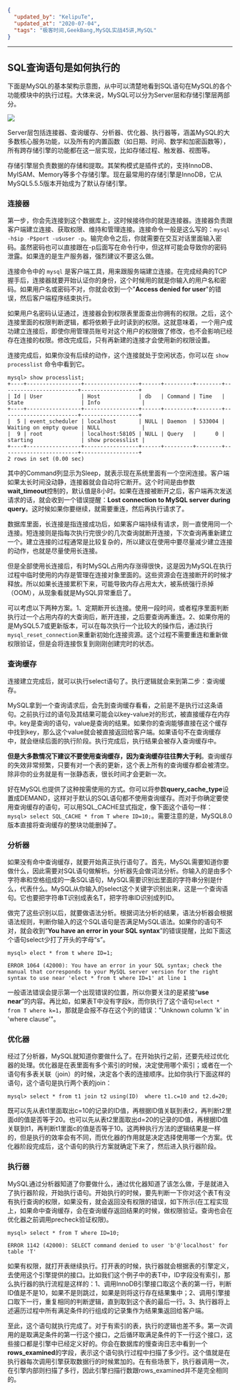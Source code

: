 ```json
{
  "updated_by": "KelipuTe",
  "updated_at": "2020-07-04",
  "tags": "极客时间,GeekBang,MySQL实战45讲,MySQL"
}
```

---

## SQL查询语句是如何执行的

下面是MySQL的基本架构示意图，从中可以清楚地看到SQL语句在MySQL的各个功能模块中的执行过程。大体来说，MySQL可以分为Server层和存储引擎层两部分。

![](E:\Workspace\KTKnowledgeBase\Image\GeekBang\MySQLShiZhan\ChaXunYuJu_img01.png)

Server层包括连接器、查询缓存、分析器、优化器、执行器等，涵盖MySQL的大多数核心服务功能，以及所有的内置函数（如日期、时间、数学和加密函数等），所有跨存储引擎的功能都在这一层实现，比如存储过程、触发器、视图等。

存储引擎层负责数据的存储和提取。其架构模式是插件式的，支持InnoDB、MyISAM、Memory等多个存储引擎。现在最常用的存储引擎是InnoDB，它从MySQL5.5.5版本开始成为了默认存储引擎。

### 连接器

第一步，你会先连接到这个数据库上，这时候接待你的就是连接器。连接器负责跟客户端建立连接、获取权限、维持和管理连接。连接命令一般是这么写的：`mysql -h$ip -P$port -u$user -p`。输完命令之后，你就需要在交互对话里面输入密码。虽然密码也可以直接跟在-p后面写在命令行中，但这样可能会导致你的密码泄露。如果连的是生产服务器，强烈建议不要这么做。

连接命令中的 `mysql` 是客户端工具，用来跟服务端建立连接。在完成经典的TCP握手后，连接器就要开始认证你的身份，这个时候用的就是你输入的用户名和密码。如果用户名或密码不对，你就会收到一个"**Access denied for user**"的错误，然后客户端程序结束执行。

如果用户名密码认证通过，连接器会到权限表里面查出你拥有的权限。之后，这个连接里面的权限判断逻辑，都将依赖于此时读到的权限。这就意味着，一个用户成功建立连接后，即使你用管理员账号对这个用户的权限做了修改，也不会影响已经存在连接的权限。修改完成后，只有再新建的连接才会使用新的权限设置。

连接完成后，如果你没有后续的动作，这个连接就处于空闲状态，你可以在 `show processlist` 命令中看到它。

```mysql
mysql> show processlist;
+----+-----------------+-----------------+------+---------+--------+------------------------+------------------+
| Id | User            | Host            | db   | Command | Time   | State                  | Info             |
+----+-----------------+-----------------+------+---------+--------+------------------------+------------------+
|  5 | event_scheduler | localhost       | NULL | Daemon  | 533004 | Waiting on empty queue | NULL             |
|  9 | root            | localhost:58105 | NULL | Query   |      0 | starting               | show processlist |
+----+-----------------+-----------------+------+---------+--------+------------------------+------------------+
2 rows in set (0.00 sec)
```

其中的Command列显示为Sleep，就表示现在系统里面有一个空闲连接。客户端如果太长时间没动静，连接器就会自动将它断开。这个时间是由参数**wait_timeout**控制的，默认值是8小时。如果在连接被断开之后，客户端再次发送请求的话，就会收到一个错误提醒：**Lost connection to MySQL server during query**。这时候如果你要继续，就需要重连，然后再执行请求了。

数据库里面，长连接是指连接成功后，如果客户端持续有请求，则一直使用同一个连接。短连接则是指每次执行完很少的几次查询就断开连接，下次查询再重新建立一个。建立连接的过程通常是比较复杂的，所以建议在使用中要尽量减少建立连接的动作，也就是尽量使用长连接。

但是全部使用长连接后，有时MySQL占用内存涨得很快，这是因为MySQL在执行过程中临时使用的内存是管理在连接对象里面的。这些资源会在连接断开的时候才释放。所以如果长连接累积下来，可能导致内存占用太大，被系统强行杀掉（OOM），从现象看就是MySQL异常重启了。

可以考虑以下两种方案。1、定期断开长连接。使用一段时间，或者程序里面判断执行过一个占用内存的大查询后，断开连接，之后要查询再重连。2、如果你用的是MySQL5.7或更新版本，可以在每次执行一个比较大的操作后，通过执行`mysql_reset_connection`来重新初始化连接资源。这个过程不需要重连和重新做权限验证，但是会将连接恢复到刚刚创建完时的状态。

### 查询缓存

连接建立完成后，就可以执行select语句了。执行逻辑就会来到第二步：查询缓存。

MySQL拿到一个查询请求后，会先到查询缓存看看，之前是不是执行过这条语句。之前执行过的语句及其结果可能会以key-value对的形式，被直接缓存在内存中。key是查询的语句，value是查询的结果。如果你的查询能够直接在这个缓存中找到key，那么这个value就会被直接返回给客户端。如果语句不在查询缓存中，就会继续后面的执行阶段。执行完成后，执行结果会被存入查询缓存中。

**但是大多数情况下建议不要使用查询缓存，因为查询缓存往往弊大于利**。查询缓存的失效非常频繁，只要有对一个表的更新，这个表上所有的查询缓存都会被清空。除非你的业务就是有一张静态表，很长时间才会更新一次。

好在MySQL也提供了这种按需使用的方式。你可以将参数**query_cache_type**设置成DEMAND，这样对于默认的SQL语句都不使用查询缓存。而对于你确定要使用查询缓存的语句，可以用SQL_CACHE显式指定，像下面这个语句一样： `mysql> select SQL_CACHE * from T where ID=10;`。需要注意的是，MySQL8.0版本直接将查询缓存的整块功能删掉了。

### 分析器

如果没有命中查询缓存，就要开始真正执行语句了。首先，MySQL需要知道你要做什么，因此需要对SQL语句做解析。分析器先会做词法分析。你输入的是由多个字符串和空格组成的一条SQL语句，MySQL需要识别出里面的字符串分别是什么，代表什么。MySQL从你输入的select这个关键字识别出来，这是一个查询语句。它也要把字符串T识别成表名T，把字符串ID识别成列ID。

做完了这些识别以后，就要做语法分析。根据词法分析的结果，语法分析器会根据语法规则，判断你输入的这个SQL语句是否满足MySQL语法。如果你的语句不对，就会收到“**You have an error in your SQL syntax**”的错误提醒，比如下面这个语句select少打了开头的字母“s”。

```mysql
mysql> elect * from t where ID=1;

ERROR 1064 (42000): You have an error in your SQL syntax; check the manual that corresponds to your MySQL server version for the right syntax to use near 'elect * from t where ID=1' at line 1
```

一般语法错误会提示第一个出现错误的位置，所以你要关注的是紧接“**use near**”的内容。再比如，如果表T中没有字段k，而你执行了这个语句`select * from T where k=1`，那就是会报不存在这个列的错误："Unknown column 'k' in 'where clause'"。

### 优化器

经过了分析器，MySQL就知道你要做什么了。在开始执行之前，还要先经过优化器的处理。优化器是在表里面有多个索引的时候，决定使用哪个索引；或者在一个语句有多表关联（join）的时候，决定各个表的连接顺序。比如你执行下面这样的语句，这个语句是执行两个表的join：

```mysql
mysql> select * from t1 join t2 using(ID)  where t1.c=10 and t2.d=20;
```

既可以先从表t1里面取出c=10的记录的ID值，再根据ID值关联到表t2，再判断t2里面d的值是否等于20。也可以先从表t2里面取出d=20的记录的ID值，再根据ID值关联到t1，再判断t1里面c的值是否等于10。这两种执行方法的逻辑结果是一样的，但是执行的效率会有不同，而优化器的作用就是决定选择使用哪一个方案。优化器阶段完成后，这个语句的执行方案就确定下来了，然后进入执行器阶段。

### 执行器

MySQL通过分析器知道了你要做什么，通过优化器知道了该怎么做，于是就进入了执行器阶段，开始执行语句。开始执行的时候，要先判断一下你对这个表T有没有执行查询的权限，如果没有，就会返回没有权限的错误，如下所示(在工程实现上，如果命中查询缓存，会在查询缓存返回结果的时候，做权限验证。查询也会在优化器之前调用precheck验证权限)。

```mysql
mysql> select * from T where ID=10;

ERROR 1142 (42000): SELECT command denied to user 'b'@'localhost' for table 'T'
```

如果有权限，就打开表继续执行。打开表的时候，执行器就会根据表的引擎定义，去使用这个引擎提供的接口。比如我们这个例子中的表T中，ID字段没有索引，那么执行器的执行流程是这样的：1、调用InnoDB引擎接口取这个表的第一行，判断ID值是不是10，如果不是则跳过，如果是则将这行存在结果集中；2、调用引擎接口取下一行，重复相同的判断逻辑，直到取到这个表的最后一行。3、执行器将上述遍历过程中所有满足条件的行组成的记录集作为结果集返回给客户端。

至此，这个语句就执行完成了。对于有索引的表，执行的逻辑也差不多。第一次调用的是取满足条件的第一行这个接口，之后循环取满足条件的下一行这个接口，这些接口都是引擎中已经定义好的。你会在数据库的慢查询日志中看到一个**rows_examined**的字段，表示这个语句执行过程中扫描了多少行。这个值就是在执行器每次调用引擎获取数据行的时候累加的。在有些场景下，执行器调用一次，在引擎内部则扫描了多行，因此引擎扫描行数跟rows_examined并不是完全相同的。
